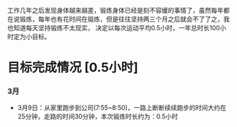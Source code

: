 工作几年之后发现身体越来越差，锻炼身体已经是刻不容缓的事情了，虽然每年都在说锻炼，每年也有花时间在锻炼，但是往往坚持两三个月之后就会不了了之，我也知道每天坚持锻炼不太现实，
决定以每次运动平均0.5小时，一年总时长100小时定为小目标。

# 目标完成情况 [0.5小时]

### 3月 

  - 3月9日：从家里跑步到公司(7:55~8:50)，一路上断断续续跑步的时间大约在25分钟，走路的时间30分钟，本次锻炼时长约为：0.5小时
